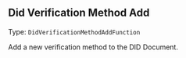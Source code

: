 

##  Did Verification Method Add 

Type: `DidVerificationMethodAddFunction`

Add a new verification method to the DID Document.







